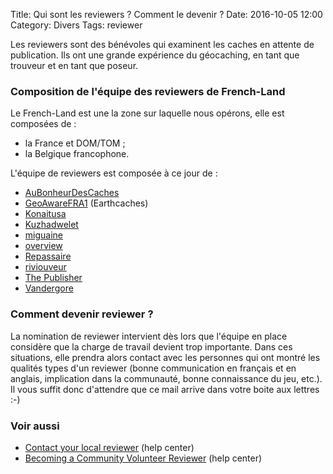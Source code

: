 Title: Qui sont les reviewers ? Comment le devenir ?
Date: 2016-10-05 12:00
Category: Divers
Tags: reviewer

Les reviewers sont des bénévoles qui examinent les caches en attente de
publication. Ils ont une grande expérience du géocaching, en tant que trouveur
et en tant que poseur.

### Composition de l'équipe des reviewers de French-Land
Le French-Land est une la zone sur laquelle nous opérons, elle est composées de
:

* la France et DOM/TOM ;
* la Belgique francophone.

L'équipe de reviewers est composée à ce jour de :

* [AuBonheurDesCaches](https://www.geocaching.com/profile/?u=AuBonheurDesCaches)
* [GeoAwareFRA1](https://www.geocaching.com/profile/?u=GeoAwareFRA1)
  (Earthcaches)
* [Konaitusa](https://www.geocaching.com/profile/?u=konaitusa)
* [Kuzhadwelet](https://www.geocaching.com/profile/?u=Kuzhadwelet)
* [miguaine](https://www.geocaching.com/profile/?u=miguaine)
* [overview](https://www.geocaching.com/profile/?u=overvie)
* [Repassaire](https://www.geocaching.com/profile/?u=repassaire)
* [riviouveur](https://www.geocaching.com/profile/?u=riviouveur)
* [The Publisher](https://www.geocaching.com/profile/?u=The%20Publisher)
* [Vandergore](https://www.geocaching.com/profile/?u=Vandergore)

### Comment devenir reviewer ?
La nomination de reviewer intervient dès lors que l'équipe en place considère
que la charge de travail devient trop importante. Dans ces situations, elle
prendra alors contact avec les personnes qui ont montré les qualités types d'un
reviewer (bonne communication en français et en anglais, implication dans la
communauté, bonne connaissance du jeu, etc.). Il vous suffit donc d'attendre que
ce mail arrive dans votre boite aux lettres :-)


### Voir aussi
* [Contact your local reviewer](http://support.groundspeak.com/index.php?pg=kb.page&id=200) (help center)
* [Becoming a Community Volunteer
  Reviewer](http://support.groundspeak.com/index.php?pg=kb.page&id=278) (help
  center)
